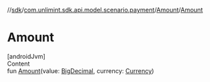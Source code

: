 //[sdk](../../../index.md)/[com.unlimint.sdk.api.model.scenario.payment](../index.md)/[Amount](index.md)/[Amount](-amount.md)



# Amount  
[androidJvm]  
Content  
fun [Amount](-amount.md)(value: [BigDecimal](https://developer.android.com/reference/kotlin/java/math/BigDecimal.html), currency: [Currency](https://developer.android.com/reference/kotlin/java/util/Currency.html))  



